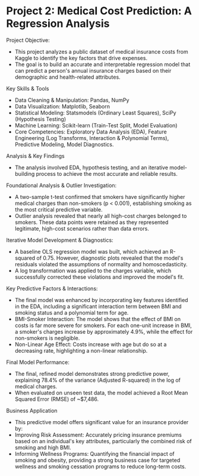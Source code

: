 # Project 2: Medical Cost Prediction: A Regression Analysis

Project Objective:
 - This project analyzes a public dataset of medical insurance costs from Kaggle to identify the key factors that drive expenses.
 - The goal is to build an accurate and interpretable regression model that can predict a person's annual insurance charges based on their demographic and health-related attributes.

Key Skills & Tools
 - Data Cleaning & Manipulation: Pandas, NumPy
 - Data Visualization: Matplotlib, Seaborn
 - Statistical Modeling: Statsmodels (Ordinary Least Squares), SciPy (Hypothesis Testing)
 - Machine Learning: Scikit-learn (Train-Test Split, Model Evaluation)
 - Core Competencies: Exploratory Data Analysis (EDA), Feature Engineering (Log Transforms, Interaction & Polynomial Terms), Predictive Modeling, Model Diagnostics.

Analysis & Key Findings
 - The analysis involved EDA, hypothesis testing, and an iterative model-building process to achieve the most accurate and reliable results.

Foundational Analysis & Outlier Investigation:
 - A two-sample t-test confirmed that smokers have significantly higher medical charges than non-smokers (p < 0.001), establishing smoking as the most critical predictive variable.
 - Outlier analysis revealed that nearly all high-cost charges belonged to smokers. These data points were retained as they represented legitimate, high-cost scenarios rather than data errors.

Iterative Model Development & Diagnostics:
 - A baseline OLS regression model was built, which achieved an R-squared of 0.75. However, diagnostic plots revealed that the model's residuals violated the assumptions of normality and homoscedasticity.
 - A log transformation was applied to the charges variable, which successfully corrected these violations and improved the model's fit.

Key Predictive Factors & Interactions:
 - The final model was enhanced by incorporating key features identified in the EDA, including a significant interaction term between BMI and smoking status and a polynomial term for age.
 - BMI-Smoker Interaction: The model shows that the effect of BMI on costs is far more severe for smokers. For each one-unit increase in BMI, a smoker's charges increase by approximately 4.9%, while the effect for non-smokers is negligible.
 - Non-Linear Age Effect: Costs increase with age but do so at a decreasing rate, highlighting a non-linear relationship.

Final Model Performance:
 - The final, refined model demonstrates strong predictive power, explaining 78.4% of the variance (Adjusted R-squared) in the log of medical charges.
 - When evaluated on unseen test data, the model achieved a Root Mean Squared Error (RMSE) of ~$7,486.

Business Application
 - This predictive model offers significant value for an insurance provider by:
 - Improving Risk Assessment: Accurately pricing insurance premiums based on an individual's key attributes, particularly the combined risk of smoking and high BMI.
 - Informing Wellness Programs: Quantifying the financial impact of smoking and obesity, providing a strong business case for targeted wellness and smoking cessation programs to reduce long-term costs.
